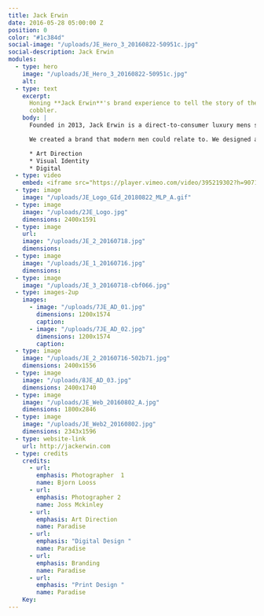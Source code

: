 ```yaml
---
title: Jack Erwin
date: 2016-05-28 05:00:00 Z
position: 0
color: "#1c384d"
social-image: "/uploads/JE_Hero_3_20160822-50951c.jpg"
social-description: Jack Erwin
modules:
  - type: hero
    image: "/uploads/JE_Hero_3_20160822-50951c.jpg"
    alt:
  - type: text
    excerpt:
      Honing **Jack Erwin**'s brand experience to tell the story of the contemporary
      cobbler.
    body: |
      Founded in 2013, Jack Erwin is a direct-to-consumer luxury mens shoe brand. Their point of differentiation: handmade Italian shoes at an affordable price. After two years of quick growth and success, we were engaged to hone Jack Erwin’s brand story, which meant rethinking their branded materials and digital experience as a holistic system.

      We created a brand that modern men could relate to. We designed a visual system that provoked the same trust between cobbler and man: Guarantee quality, product - and lifestyle. We evolved the logo mark, introduced consistent color and texture across printed material and in store. We art directed Spring and Fall campaigns, and directed the use of these assets across their digital channels. Last, we revamped their e-commerce experience by introducing a simplified content strategy, and strong branded elements throughout the website. The result was a brand that was confident, aspirational, understated, and truly reflected the men purchasing and wearing JE shoes.

      * Art Direction
      * Visual Identity
      * Digital
  - type: video
    embed: <iframe src="https://player.vimeo.com/video/395219302?h=9071a9062f&portrait=0&byline=0&controls=1&title=0&responsive=1&fun=0&byline=0&transparent=0"  frameborder="0" allow="autoplay; picture-in-picture" allowfullscreen vimeo-embed></iframe><p><a href="https://vimeo.com/395219302">Returning</a> from <a href="https://vimeo.com/lucybridger">Lucy Bridger</a> on <a href="https://vimeo.com">Vimeo</a>.</p>
  - type: image
    image: "/uploads/JE_Logo_GId_20180822_MLP_A.gif"
  - type: image
    image: "/uploads/2JE_Logo.jpg"
    dimensions: 2400x1591
  - type: image
    url:
    image: "/uploads/JE_2_20160718.jpg"
    dimensions:
  - type: image
    image: "/uploads/JE_1_20160716.jpg"
    dimensions:
  - type: image
    image: "/uploads/JE_3_20160718-cbf066.jpg"
  - type: images-2up
    images:
      - image: "/uploads/7JE_AD_01.jpg"
        dimensions: 1200x1574
        caption:
      - image: "/uploads/7JE_AD_02.jpg"
        dimensions: 1200x1574
        caption:
  - type: image
    image: "/uploads/JE_2_20160716-502b71.jpg"
    dimensions: 2400x1556
  - type: image
    image: "/uploads/8JE_AD_03.jpg"
    dimensions: 2400x1740
  - type: image
    image: "/uploads/JE_Web_20160802_A.jpg"
    dimensions: 1800x2846
  - type: image
    image: "/uploads/JE_Web2_20160802.jpg"
    dimensions: 2343x1596
  - type: website-link
    url: http://jackerwin.com
  - type: credits
    credits:
      - url:
        emphasis: Photographer  1
        name: Bjorn Looss
      - url:
        emphasis: Photographer 2
        name: Joss Mckinley
      - url:
        emphasis: Art Direction
        name: Paradise
      - url:
        emphasis: "Digital Design "
        name: Paradise
      - url:
        emphasis: Branding
        name: Paradise
      - url:
        emphasis: "Print Design "
        name: Paradise
    Key:
---
```

